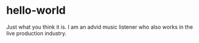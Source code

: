 # hello-world
Just what you think it is.
I am an advid music listener who also works in the live production industry.
